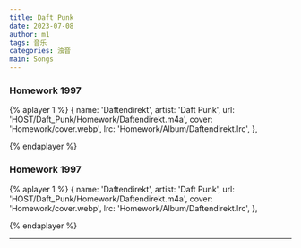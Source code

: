 ```yaml
---
title: Daft Punk
date: 2023-07-08
author: m1
tags: 音乐
categories: 浊音
main: Songs
---
```


### Homework 1997

{% aplayer 1 %}
{
name: 'Daftendirekt',
artist: 'Daft Punk',
url: 'HOST/Daft_Punk/Homework/Daftendirekt.m4a',
cover: 'Homework/cover.webp',
lrc: 'Homework/Album/Daftendirekt.lrc',
},

{% endaplayer %}

### Homework 1997

{% aplayer 1 %}
{
name: 'Daftendirekt',
artist: 'Daft Punk',
url: 'HOST/Daft_Punk/Homework/Daftendirekt.m4a',
cover: 'Homework/cover.webp',
lrc: 'Homework/Album/Daftendirekt.lrc',
},

{% endaplayer %}

---